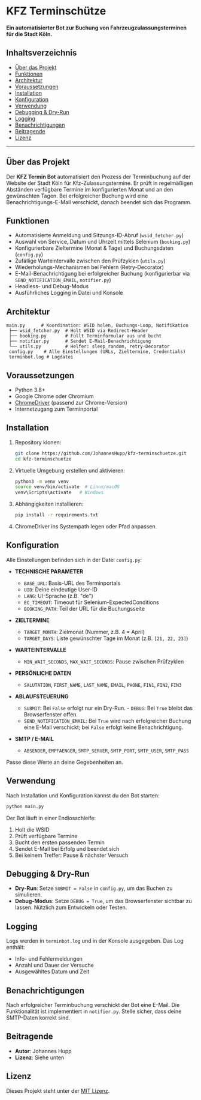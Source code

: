 # **KFZ Terminschütze**

**Ein automatisierter Bot zur Buchung von Fahrzeugzulassungsterminen für die Stadt Köln.**

## **Inhaltsverzeichnis**

- [Über das Projekt](#über-das-projekt)
- [Funktionen](#funktionen)
- [Architektur](#architektur)
- [Voraussetzungen](#voraussetzungen)
- [Installation](#installation)
- [Konfiguration](#konfiguration)
- [Verwendung](#verwendung)
- [Debugging & Dry-Run](#debugging--dry-run)
- [Logging](#logging)
- [Benachrichtigungen](#benachrichtigungen)
- [Beitragende](#beitragende)
- [Lizenz](#lizenz)

---

## Über das Projekt

Der **KFZ Termin Bot** automatisiert den Prozess der Terminbuchung auf der Website der Stadt Köln für Kfz-Zulassungstermine. Er prüft in regelmäßigen Abständen verfügbare Termine im konfigurierten Monat und an den gewünschten Tagen. Bei erfolgreicher Buchung wird eine Benachrichtigungs-E-Mail verschickt, danach beendet sich das Programm.

## Funktionen

- Automatisierte Anmeldung und Sitzungs-ID-Abruf (`wsid_fetcher.py`)
- Auswahl von Service, Datum und Uhrzeit mittels Selenium (`booking.py`)
- Konfigurierbare Zieltermine (Monat & Tage) und Buchungsdaten (`config.py`)
- Zufällige Warteintervalle zwischen den Prüfzyklen (`utils.py`)
- Wiederholungs-Mechanismen bei Fehlern (Retry-Decorator)
- E-Mail-Benachrichtigung bei erfolgreicher Buchung (konfigurierbar via `SEND_NOTIFICATION_EMAIL`, `notifier.py`)
- Headless- und Debug-Modus
- Ausführliches Logging in Datei und Konsole

## Architektur

```
main.py      # Koordination: WSID holen, Buchungs-Loop, Notifikation
 ├── wsid_fetcher.py  # Holt WSID via Redirect-Header
 ├── booking.py       # Füllt Terminformular aus und bucht
 ├── notifier.py      # Sendet E-Mail-Benachrichtigung
 └── utils.py         # Helfer: sleep_random, retry-Decorator
 config.py    # Alle Einstellungen (URLs, Zieltermine, Credentials)
 terminbot.log # Logdatei
```

## Voraussetzungen

- Python 3.8+
- Google Chrome oder Chromium
- [ChromeDriver](https://sites.google.com/a/chromium.org/chromedriver/) (passend zur Chrome-Version)
- Internetzugang zum Terminportal

## Installation

1. Repository klonen:
   ```bash
   git clone https://github.com/JohannesHupp/kfz-terminschuetze.git
   cd kfz-terminschuetze
   ```
2. Virtuelle Umgebung erstellen und aktivieren:
   ```bash
   python3 -m venv venv
   source venv/bin/activate  # Linux/macOS
   venv\Scripts\activate   # Windows
   ```
3. Abhängigkeiten installieren:
   ```bash
   pip install -r requirements.txt
   ```
4. ChromeDriver ins Systempath legen oder Pfad anpassen.

## Konfiguration

Alle Einstellungen befinden sich in der Datei `config.py`:

- **TECHNISCHE PARAMETER**

  - `BASE_URL`: Basis-URL des Terminportals
  - `UID`: Deine eindeutige User-ID
  - `LANG`: UI-Sprache (z.B. "de")
  - `EC_TIMEOUT`: Timeout für Selenium-ExpectedConditions
  - `BOOKING_PATH`: Teil der URL für die Buchungsseite

- **ZIELTERMINE**

  - `TARGET_MONTH`: Zielmonat (Nummer, z.B. 4 = April)
  - `TARGET_DAYS`: Liste gewünschter Tage im Monat (z.B. `[21, 22, 23]`)

- **WARTEINTERVALLE**

  - `MIN_WAIT_SECONDS`, `MAX_WAIT_SECONDS`: Pause zwischen Prüfzyklen

- **PERSÖNLICHE DATEN**

  - `SALUTATION`, `FIRST_NAME`, `LAST_NAME`, `EMAIL`, `PHONE`, `FIN1`, `FIN2`, `FIN3`

- **ABLAUFSTEUERUNG**

  - `SUBMIT`: Bei `False` erfolgt nur ein Dry-Run.  - `DEBUG`: Bei `True` bleibt das Browserfenster offen.
  - `SEND_NOTIFICATION_EMAIL`: Bei `True` wird nach erfolgreicher Buchung eine E-Mail verschickt; bei `False` erfolgt keine Benachrichtigung.

- **SMTP / E-MAIL**

  - `ABSENDER`, `EMPFAENGER`, `SMTP_SERVER`, `SMTP_PORT`, `SMTP_USER`, `SMTP_PASS`

Passe diese Werte an deine Gegebenheiten an.

## Verwendung

Nach Installation und Konfiguration kannst du den Bot starten:

```bash
python main.py
```

Der Bot läuft in einer Endlosschleife:

1. Holt die WSID
2. Prüft verfügbare Termine
3. Bucht den ersten passenden Termin
4. Sendet E-Mail bei Erfolg und beendet sich
5. Bei keinem Treffer: Pause & nächster Versuch

## Debugging & Dry-Run

- **Dry-Run**: Setze `SUBMIT = False` in `config.py`, um das Buchen zu simulieren.
- **Debug-Modus**: Setze `DEBUG = True`, um das Browserfenster sichtbar zu lassen. Nützlich zum Entwickeln oder Testen.

## Logging

Logs werden in `terminbot.log` und in der Konsole ausgegeben. Das Log enthält:

- Info- und Fehlermeldungen
- Anzahl und Dauer der Versuche
- Ausgewähltes Datum und Zeit

## Benachrichtigungen

Nach erfolgreicher Terminbuchung verschickt der Bot eine E-Mail. Die Funktionalität ist implementiert in `notifier.py`. Stelle sicher, dass deine SMTP-Daten korrekt sind.

## Beitragende

- **Autor**: Johannes Hupp
- **Lizenz**: Siehe unten

## Lizenz

Dieses Projekt steht unter der [MIT Lizenz](LICENSE).

